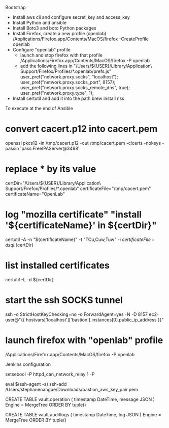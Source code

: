 Bootstrap

- Install aws cli and configure secret_key and access_key
- Install Python and ansible
- Install Boto3 and boto Python packages
- Install Firefox, create a new profile (openlab)
    /Applications/Firefox.app/Contents/MacOS/firefox -CreateProfile openlab
- Configure "openlab" profile
    - launch and stop firefox with that profile
        /Applications/Firefox.app/Contents/MacOS/firefox -P openlab
    - add the following lines in "/Users/${USER}/Library/Application\ Support/Firefox/Profiles/*.openlab/prefs.js"
        user_pref("network.proxy.socks", "localhost");
        user_pref("network.proxy.socks_port", 8157);
        user_pref("network.proxy.socks_remote_dns", true);
        user_pref("network.proxy.type", 1);
- Install certutil and add it into the path
    brew install nss

To execute at the end of Ansible

# convert cacert.p12 into cacert.pem
openssl pkcs12 -in /tmp/cacert.p12 -out /tmp/cacert.pem -clcerts -nokeys -passin 'pass:FreeIPAServer@3498'

# replace * by its value
certDir="/Users/${USER}/Library/Application\ Support/Firefox/Profiles/*.openlab"
certificateFile="/tmp/cacert.pem"
certificateName="OpenLab"

# log "mozilla certificate" "install '${certificateName}' in ${certDir}"
certutil -A -n "${certificateName}" -t "TCu,Cuw,Tuw" -i ${certificateFile} -d sql:${certDir}

# list installed certificates
certutil -L -d ${certDir}

# start the ssh SOCKS tunnel
ssh -o StrictHostKeyChecking=no -o ForwardAgent=yes  -N -D 8157 ec2-user@"{{ hostvars['localhost']['bastion'].instances[0].public_ip_address }}"

# launch firefox with "openlab" profile
/Applications/Firefox.app/Contents/MacOS/firefox -P openlab



Jenkins configuration

setsebool -P httpd_can_network_relay 1 -P


eval $(ssh-agent -s)
ssh-add /Users/stephanenangue/Downloads/bastion_aws_key_pair.pem

CREATE TABLE vault.operation
(
    timestamp DateTime,
    message JSON
)
Engine = MergeTree ORDER BY tuple()

CREATE TABLE vault.auditlogs
(
    timestamp DateTime,
    log JSON
)
Engine = MergeTree ORDER BY tuple()